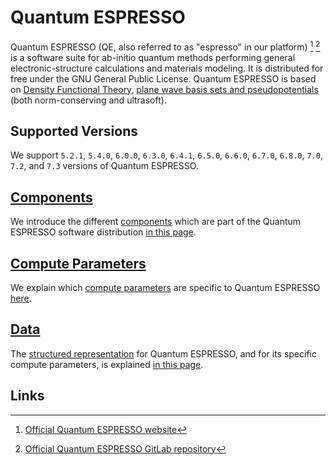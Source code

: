 # Quantum ESPRESSO

Quantum ESPRESSO (QE, also referred to as "espresso" in our platform) [^1] [^2]
is a software suite for ab-initio quantum methods performing general
electronic-structure calculations and materials modeling. It is distributed for
free under the GNU General Public License. Quantum ESPRESSO is based on
[Density Functional Theory](../../../models-directory/dft/overview.md),
[plane wave basis sets and pseudopotentials](../../../methods-directory/pseudopotential/overview.md)
(both norm-conserving and ultrasoft).

## Supported Versions

We support `5.2.1`, `5.4.0`, `6.0.0`, `6.3.0`, `6.4.1`, `6.5.0`, `6.6.0`,
`6.7.0`, `6.8.0`, `7.0`, `7.2`, and `7.3` versions of Quantum ESPRESSO.

## [Components](components.md)

We introduce the different [components](../../../software/components.md) which
are part of the Quantum ESPRESSO software distribution [in this page](components.md).

## [Compute Parameters](compute-parameters.md)

We explain which [compute parameters](../../../infrastructure/compute/parameters.md)
are specific to Quantum ESPRESSO [here](compute-parameters.md).

## [Data](data.md)

The [structured representation](../../../data-structured/overview.md) for
Quantum ESPRESSO, and for its specific compute parameters, is explained
[in this page](data.md).

## Links

[^1]: [Official Quantum ESPRESSO website](https://www.quantum-espresso.org/)

[^2]: [Official Quantum ESPRESSO GitLab repository](https://gitlab.com/QEF/q-e/-/releases)
